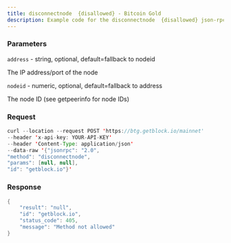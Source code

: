 ```yaml
---
title: disconnectnode  {disallowed} - Bitcoin Gold
description: Example code for the disconnectnode  {disallowed} json-rpc method. Сomplete guide on how to use disconnectnode  {disallowed} json-rpc in GetBlock.io Web3 documentation.
---
```


### Parameters


`address` - string, optional, default=fallback to nodeid

The IP address/port of the node

`nodeid` - numeric, optional, default=fallback to address

The node ID (see getpeerinfo for node IDs)

### Request

``` java
curl --location --request POST 'https://btg.getblock.io/mainnet' 
--header 'x-api-key: YOUR-API-KEY' 
--header 'Content-Type: application/json' 
--data-raw '{"jsonrpc": "2.0",
"method": "disconnectnode",
"params": [null, null],
"id": "getblock.io"}'
```

###  Response

``` java
{
    "result": "null",
    "id": "getblock.io",
    "status_code": 405,
    "message": "Method not allowed"
}
```

